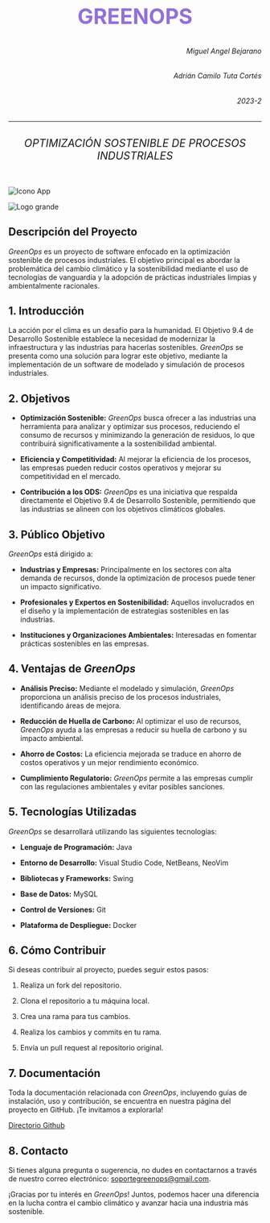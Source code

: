 # <center ><h2 style="color:#9370D8">GREENOPS</h2></center>

<h6 align="right">Miguel Angel Bejarano</h6>
<h6 align="right">Adrián Camilo Tuta Cortés</h6>
<h6 align="right">2023-2</h6>

---

## <center> <h6>OPTIMIZACIÓN SOSTENIBLE DE PROCESOS INDUSTRIALES</h6></center>

![Icono App](/Proyects/Análisis%20y%20diseño%20de%20software/GreenOps/img/image-1.png)

![Logo grande](/Proyects/Análisis%20y%20diseño%20de%20software/GreenOps/img/image-2.png)

## Descripción del Proyecto

_GreenOps_ es un proyecto de software enfocado en la optimización sostenible de procesos industriales. El objetivo principal es abordar la problemática del cambio climático y la sostenibilidad mediante el uso de tecnologías de vanguardia y la adopción de prácticas industriales limpias y ambientalmente racionales.

## 1. Introducción

La acción por el clima es un desafío para la humanidad. El Objetivo 9.4 de Desarrollo Sostenible establece la necesidad de modernizar la infraestructura y las industrias para hacerlas sostenibles. _GreenOps_ se presenta como una solución para lograr este objetivo, mediante la implementación de un software de modelado y simulación de procesos industriales.

## 2. Objetivos

- **Optimización Sostenible:** _GreenOps_ busca ofrecer a las industrias una herramienta para analizar y optimizar sus procesos, reduciendo el consumo de recursos y minimizando la generación de residuos, lo que contribuirá significativamente a la sostenibilidad ambiental.

- **Eficiencia y Competitividad:** Al mejorar la eficiencia de los procesos, las empresas pueden reducir costos operativos y mejorar su competitividad en el mercado.

- **Contribución a los ODS:** _GreenOps_ es una iniciativa que respalda directamente el Objetivo 9.4 de Desarrollo Sostenible, permitiendo que las industrias se alineen con los objetivos climáticos globales.

## 3. Público Objetivo

_GreenOps_ está dirigido a:

- **Industrias y Empresas:** Principalmente en los sectores con alta demanda de recursos, donde la optimización de procesos puede tener un impacto significativo.

- **Profesionales y Expertos en Sostenibilidad:** Aquellos involucrados en el diseño y la implementación de estrategias sostenibles en las industrias.

- **Instituciones y Organizaciones Ambientales:** Interesadas en fomentar prácticas sostenibles en las empresas.

## 4. Ventajas de _GreenOps_

- **Análisis Preciso:** Mediante el modelado y simulación, _GreenOps_ proporciona un análisis preciso de los procesos industriales, identificando áreas de mejora.

- **Reducción de Huella de Carbono:** Al optimizar el uso de recursos, _GreenOps_ ayuda a las empresas a reducir su huella de carbono y su impacto ambiental.

- **Ahorro de Costos:** La eficiencia mejorada se traduce en ahorro de costos operativos y un mejor rendimiento económico.

- **Cumplimiento Regulatorio:** _GreenOps_ permite a las empresas cumplir con las regulaciones ambientales y evitar posibles sanciones.

## 5. Tecnologías Utilizadas

_GreenOps_ se desarrollará utilizando las siguientes tecnologías:

- **Lenguaje de Programación:** Java

- **Entorno de Desarrollo:** Visual Studio Code, NetBeans, NeoVim

- **Bibliotecas y Frameworks:** Swing

- **Base de Datos:** MySQL

- **Control de Versiones:** Git

- **Plataforma de Despliegue:** Docker

## 6. Cómo Contribuir

Si deseas contribuir al proyecto, puedes seguir estos pasos:

1. Realiza un fork del repositorio.

2. Clona el repositorio a tu máquina local.

3. Crea una rama para tus cambios.

4. Realiza los cambios y commits en tu rama.

5. Envía un pull request al repositorio original.

## 7. Documentación

Toda la documentación relacionada con _GreenOps_, incluyendo guías de instalación, uso y contribución, se encuentra en nuestra página del proyecto en GitHub. ¡Te invitamos a explorarla!

[Directorio Github](https://github.com/CaMiLoTuTa/GreenOps)

## 8. Contacto

Si tienes alguna pregunta o sugerencia, no dudes en contactarnos a través de nuestro correo electrónico: soportegreenops@gmail.com.

¡Gracias por tu interés en _GreenOps_! Juntos, podemos hacer una diferencia en la lucha contra el cambio climático y avanzar hacia una industria más sostenible.
